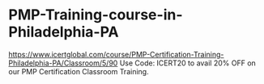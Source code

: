 # PMP-Training-course-in-Philadelphia-PA
https://www.icertglobal.com/course/PMP-Certification-Training-Philadelphia-PA/Classroom/5/90     Use Code: ICERT20 to avail 20% OFF on our PMP Certification Classroom Training.
